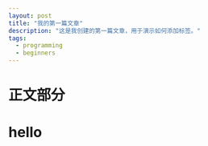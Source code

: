 ```yaml
---
layout: post
title: "我的第一篇文章"
description: "这是我创建的第一篇文章，用于演示如何添加标签。"
tags:
  - programming
  - beginners
---
```


# 正文部分

# hello